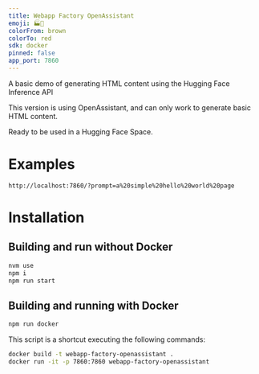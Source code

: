 ```yaml
---
title: Webapp Factory OpenAssistant
emoji: 🏭🧙
colorFrom: brown
colorTo: red
sdk: docker
pinned: false
app_port: 7860
---
```


A basic demo of generating HTML content using the Hugging Face Inference API

This version is using OpenAssistant, and can only work to generate basic HTML content.

Ready to be used in a Hugging Face Space.

# Examples


```
http://localhost:7860/?prompt=a%20simple%20hello%20world%20page
```

# Installation
## Building and run without Docker

```bash
nvm use
npm i
npm run start
```

## Building and running with Docker

```bash
npm run docker
```

This script is a shortcut executing the following commands:

```bash
docker build -t webapp-factory-openassistant .
docker run -it -p 7860:7860 webapp-factory-openassistant
```